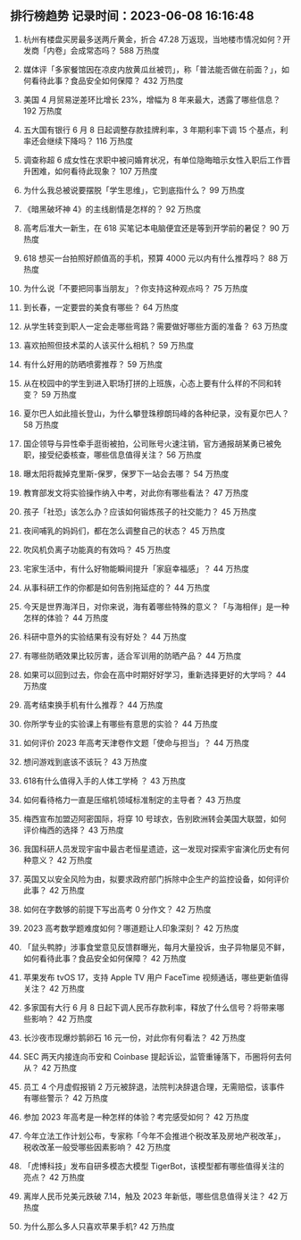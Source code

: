 
## 排行榜趋势 记录时间：2023-06-08 16:16:48
  
  1. 杭州有楼盘买房最多送两斤黄金，折合 47.28 万返现，当地楼市情况如何？开发商「内卷」会成常态吗？ 588 万热度
    
  2. 媒体评「多家餐馆因在凉皮内放黄瓜丝被罚」，称「普法能否做在前面？」，如何看待此事？食品安全如何保障？ 432 万热度
    
  3. 美国 4 月贸易逆差环比增长 23%，增幅为 8 年来最大，透露了哪些信息？ 192 万热度
    
  4. 五大国有银行 6 月 8 日起调整存款挂牌利率，3 年期利率下调 15 个基点，利率还会继续下降吗？ 116 万热度
    
  5. 调查称超 6 成女性在求职中被问婚育状况，有单位隐晦暗示女性入职后工作晋升困难，如何看待此现象？ 107 万热度
    
  6. 为什么我总被说要摆脱「学生思维」，它到底指什么？ 99 万热度
    
  7. 《暗黑破坏神 4》的主线剧情是怎样的？ 92 万热度
    
  8. 高考后准大一新生，在 618 买笔记本电脑便宜还是等到开学前的暑促？ 90 万热度
    
  9. 618 想买一台拍照好颜值高的手机，预算 4000 元以内有什么推荐吗？ 88 万热度
    
  10. 为什么说「不要把同事当朋友」？你支持这种观点吗？ 75 万热度
    
  11. 到长春，一定要尝的美食有哪些？ 64 万热度
    
  12. 从学生转变到职人一定会走哪些弯路？需要做好哪些方面的准备？ 63 万热度
    
  13. 喜欢拍照但技术菜的人该买什么相机？ 59 万热度
    
  14. 有什么好用的防晒喷雾推荐？ 59 万热度
    
  15. 从在校园中的学生到进入职场打拼的上班族，心态上要有什么样的不同和转变？ 59 万热度
    
  16. 夏尔巴人如此擅长登山，为什么攀登珠穆朗玛峰的各种纪录，没有夏尔巴人？ 58 万热度
    
  17. 国企领导与异性牵手逛街被拍，公司账号火速注销，官方通报胡某勇已被免职，接受纪委核查，哪些信息值得关注？ 56 万热度
    
  18. 曝太阳将裁掉克里斯-保罗，保罗下一站会去哪？ 54 万热度
    
  19. 教育部发文将实验操作纳入中考，对此你有哪些看法？ 47 万热度
    
  20. 孩子「社恐」该怎么办？应该如何锻炼孩子的社交能力？ 45 万热度
    
  21. 夜间哺乳的妈妈们，都在怎么调整自己的状态？ 45 万热度
    
  22. 吹风机负离子功能真的有效吗？ 45 万热度
    
  23. 宅家生活中，有什么好物能瞬间提升「家庭幸福感」？ 44 万热度
    
  24. 从事科研工作的你都是如何告别拖延症的？ 44 万热度
    
  25. 今天是世界海洋日，对你来说，海有着哪些特殊的意义？「与海相伴」是一种怎样的体验？ 44 万热度
    
  26. 科研中意外的实验结果有没有好处？ 44 万热度
    
  27. 有哪些防晒效果比较厉害，适合军训用的防晒产品？ 44 万热度
    
  28. 如果可以回到过去，你会在高中时期好好学习，重新选择更好的大学吗？ 44 万热度
    
  29. 高考结束换手机有什么推荐？ 44 万热度
    
  30. 你所学专业的实验课上有哪些有意思的实验？ 44 万热度
    
  31. 如何评价 2023 年高考天津卷作文题「使命与担当」？ 44 万热度
    
  32. 想问游戏到底该不该玩？ 43 万热度
    
  33. 618有什么值得入手的人体工学椅 ？ 43 万热度
    
  34. 如何看待格力一直是压缩机领域标准制定的主导者？ 43 万热度
    
  35. 梅西宣布加盟迈阿密国际，将穿 10 号球衣，告别欧洲转会美国大联盟，如何评价梅西的选择？ 43 万热度
    
  36. 我国科研人员发现宇宙中最古老恒星遗迹，这一发现对探索宇宙演化历史有何种意义？ 42 万热度
    
  37. 英国又以安全风险为由，拟要求政府部门拆除中企生产的监控设备，如何评价此事？ 42 万热度
    
  38. 如何在字数够的前提下写出高考 0 分作文？ 42 万热度
    
  39. 2023 高考数学题难度如何？哪道题让人印象深刻？ 42 万热度
    
  40. 「鼠头鸭脖」涉事食堂意见反馈群曝光，每月大量投诉，虫子异物屡见不鲜，如何看待此事？食品安全如何保障？ 42 万热度
    
  41. 苹果发布 tvOS 17，支持 Apple TV 用户 FaceTime 视频通话，哪些更新值得关注？ 42 万热度
    
  42. 多家国有大行 6 月 8 日起下调人民币存款利率，释放了什么信号？将带来哪些影响？ 42 万热度
    
  43. 长沙夜市现爆炒鹅卵石 16 元一份，对此你有何看法？ 42 万热度
    
  44. SEC 两天内接连向币安和 Coinbase 提起诉讼，监管重锤落下，币圈将何去何从？ 42 万热度
    
  45. 员工 4 个月虚假报销 2 万元被辞退，法院判决辞退合理，无需赔偿，该事件有哪些警示？ 42 万热度
    
  46. 参加 2023 年高考是一种怎样的体验？考完感受如何？ 42 万热度
    
  47. 今年立法工作计划公布，专家称「今年不会推进个税改革及房地产税改革」，税收改革一般受哪些因素影响？ 42 万热度
    
  48. 「虎博科技」发布自研多模态大模型 TigerBot，该模型都有哪些值得关注的亮点？ 42 万热度
    
  49. 离岸人民币兑美元跌破 7.14，触及 2023 年新低，哪些信息值得关注？ 42 万热度
    
  50. 为什么那么多人只喜欢苹果手机? 42 万热度
    